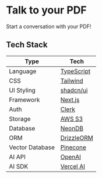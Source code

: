 # Talk to your PDF

Start a conversation with your PDF!

## Tech Stack

| Type            | Tech                                          |
| --------------- | --------------------------------------------- |
| Language        | [TypeScript](https://www.typescriptlang.org/) |
| CSS             | [Tailwind](https://tailwindcss.com/)          |
| UI Styling      | [shadcn/ui](https://ui.shadcn.com/)           |
| Framework       | [Next.js](https://nextjs.org/)                |
| Auth            | [Clerk](https://clerk.com/)                   |
| Storage         | [AWS S3](https://aws.amazon.com/s3/)          |
| Database        | [NeonDB](https://neon.tech/)                  |
| ORM             | [DrizzleORM](https://orm.drizzle.team/)       |
| Vector Database | [Pinecone](https://www.pinecone.io/)          |
| AI API          | [OpenAI](https://openai.com/blog/openai-api)  |
| AI SDK          | [Vercel AI](https://sdk.vercel.ai/docs)          |
